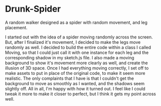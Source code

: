 # Drunk-Spider
A random walker designed as a spider with random movement, and leg placement.

I started out with the idea of a spider moving randomly across the screen. But, after I finalized it's movement, I decided to make the legs move randomly as well. I decided to build the entire code within a class I called Moving, so that I could just call it with one instance for each leg and the corresponding shadow in my sketch.js file. I also made a moving background to show it's movement more clearly as well, and create the illusion of 3D space. Once I had everything moving correctly, I set off to make assets to put in place of the original code, to make it seem more realistic. The only complaints that I have is that I couldn't get the background to move as smoothly as I wanted, and the shadows seem slightly off. All in all, I'm happy with how it turned out. I feel like I could tweak it more to make it closer to perfect, but I think it gets my point across well.
